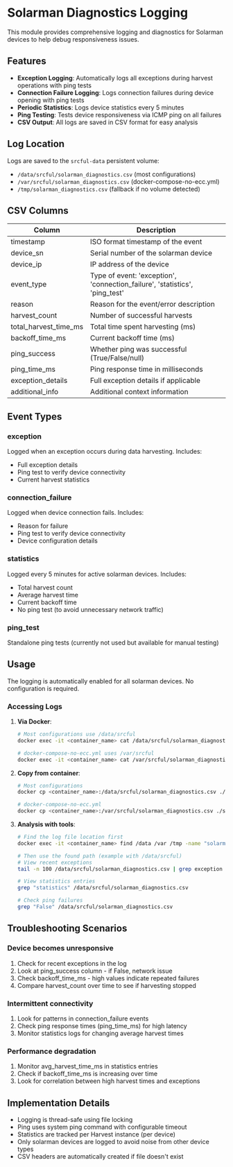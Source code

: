# Solarman Diagnostics Logging

This module provides comprehensive logging and diagnostics for Solarman devices to help debug responsiveness issues.

## Features

- **Exception Logging**: Automatically logs all exceptions during harvest operations with ping tests
- **Connection Failure Logging**: Logs connection failures during device opening with ping tests
- **Periodic Statistics**: Logs device statistics every 5 minutes
- **Ping Testing**: Tests device responsiveness via ICMP ping on all failures
- **CSV Output**: All logs are saved in CSV format for easy analysis

## Log Location

Logs are saved to the `srcful-data` persistent volume:

- `/data/srcful/solarman_diagnostics.csv` (most configurations)
- `/var/srcful/solarman_diagnostics.csv` (docker-compose-no-ecc.yml)
- `/tmp/solarman_diagnostics.csv` (fallback if no volume detected)

## CSV Columns

| Column                | Description                                                                 |
| --------------------- | --------------------------------------------------------------------------- |
| timestamp             | ISO format timestamp of the event                                           |
| device_sn             | Serial number of the solarman device                                        |
| device_ip             | IP address of the device                                                    |
| event_type            | Type of event: 'exception', 'connection_failure', 'statistics', 'ping_test' |
| reason                | Reason for the event/error description                                      |
| harvest_count         | Number of successful harvests                                               |
| total_harvest_time_ms | Total time spent harvesting (ms)                                            |
| backoff_time_ms       | Current backoff time (ms)                                                   |
| ping_success          | Whether ping was successful (True/False/null)                               |
| ping_time_ms          | Ping response time in milliseconds                                          |
| exception_details     | Full exception details if applicable                                        |
| additional_info       | Additional context information                                              |

## Event Types

### exception

Logged when an exception occurs during data harvesting. Includes:

- Full exception details
- Ping test to verify device connectivity
- Current harvest statistics

### connection_failure

Logged when device connection fails. Includes:

- Reason for failure
- Ping test to verify device connectivity
- Device configuration details

### statistics

Logged every 5 minutes for active solarman devices. Includes:

- Total harvest count
- Average harvest time
- Current backoff time
- No ping test (to avoid unnecessary network traffic)

### ping_test

Standalone ping tests (currently not used but available for manual testing)

## Usage

The logging is automatically enabled for all solarman devices. No configuration is required.

### Accessing Logs

1. **Via Docker**:

   ```bash
   # Most configurations use /data/srcful
   docker exec -it <container_name> cat /data/srcful/solarman_diagnostics.csv

   # docker-compose-no-ecc.yml uses /var/srcful
   docker exec -it <container_name> cat /var/srcful/solarman_diagnostics.csv
   ```

2. **Copy from container**:

   ```bash
   # Most configurations
   docker cp <container_name>:/data/srcful/solarman_diagnostics.csv ./solarman_diagnostics.csv

   # docker-compose-no-ecc.yml
   docker cp <container_name>:/var/srcful/solarman_diagnostics.csv ./solarman_diagnostics.csv
   ```

3. **Analysis with tools**:

   ```bash
   # Find the log file location first
   docker exec -it <container_name> find /data /var /tmp -name "solarman_diagnostics.csv" 2>/dev/null

   # Then use the found path (example with /data/srcful)
   # View recent exceptions
   tail -n 100 /data/srcful/solarman_diagnostics.csv | grep exception

   # View statistics entries
   grep "statistics" /data/srcful/solarman_diagnostics.csv

   # Check ping failures
   grep "False" /data/srcful/solarman_diagnostics.csv
   ```

## Troubleshooting Scenarios

### Device becomes unresponsive

1. Check for recent exceptions in the log
2. Look at ping_success column - if False, network issue
3. Check backoff_time_ms - high values indicate repeated failures
4. Compare harvest_count over time to see if harvesting stopped

### Intermittent connectivity

1. Look for patterns in connection_failure events
2. Check ping response times (ping_time_ms) for high latency
3. Monitor statistics logs for changing average harvest times

### Performance degradation

1. Monitor avg_harvest_time_ms in statistics entries
2. Check if backoff_time_ms is increasing over time
3. Look for correlation between high harvest times and exceptions

## Implementation Details

- Logging is thread-safe using file locking
- Ping uses system ping command with configurable timeout
- Statistics are tracked per Harvest instance (per device)
- Only solarman devices are logged to avoid noise from other device types
- CSV headers are automatically created if file doesn't exist
